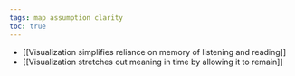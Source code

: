 ```yaml
---
tags: map assumption clarity
toc: true
---
```


- [[Visualization simplifies reliance on memory of listening and reading]]
- [[Visualization stretches out meaning in time by allowing it to remain]]


